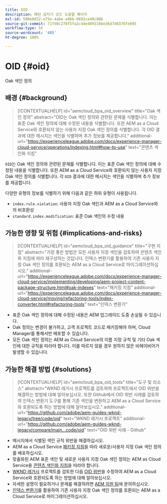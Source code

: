 ```yaml
---
title: OID
description: 패턴 감지기 코드 도움말 페이지
exl-id: 500e0d32-e75e-4abe-a96b-0692ce40c086
source-git-commit: 71fd8c278f5fa2c44e489316be36d7d0376fe695
workflow-type: ht
source-wordcount: '485'
ht-degree: 100%

---
```


# OID {#oid}

Oak 색인 정의

## 배경 {#background}

>[!CONTEXTUALHELP]
>id="aemcloud_bpa_oid_overview"
>title="Oak 색인 정의"
>abstract="OID는 Oak 색인 정의와 관련된 문제를 식별합니다. 이는 표준 Oak 색인 정의에 대해 수정된 내용을 식별합니다. 또한 AEM as a Cloud Service와 호환되지 않는 사용자 지정 Oak 색인 정의를 식별합니다. 각 OID 결과에 대한 메시지는 색인을 식별하며 추가 정보를 제공합니다."
>additional-url="https://experienceleague.adobe.com/docs/experience-manager-cloud-service/operations/indexing.html#how-to-use" text="콘텐츠 색인화 지침"

`OID`는 Oak 색인 정의와 관련된 문제를 식별합니다. 이는 표준 Oak 색인 정의에 대해 수정된 내용을 식별합니다. 또한 AEM as a Cloud Service와 호환되지 않는 사용자 지정 Oak 색인 정의를 식별합니다. 각 `OID` 결과에 대한 메시지는 색인을 식별하며 추가 정보를 제공합니다.

다양한 유형의 정보를 식별하기 위해 다음과 같은 하위 유형이 사용됩니다.

* `index.rule.violation`: 사용자 지정 Oak 색인과 AEM as a Cloud Service와의 비호환성
* `standard.index.modification`: 표준 Oak 색인의 수정 내용

## 가능한 영향 및 위험 {#implications-and-risks}

>[!CONTEXTUALHELP]
>id="aemcloud_bpa_oid_guidance"
>title="구현 지침"
>abstract="가장 좋은 방법은 모든 사용자 지정 색인을 검토하여 콘텐츠 색인화 지침에 따라 재구성하는 것입니다. 인덱스 변환기를 활용하여 기존 사용자 지정 Oak 색인 정의를 호환되는 AEM as a Cloud Service로 마이그레이션하십시오."
>additional-url="https://experienceleague.adobe.com/docs/experience-manager-cloud-service/implementing/developing/aem-project-content-package-structure.html#oak-indexes" text="패키징 지침"
>additional-url="https://experienceleague.adobe.com/docs/experience-manager-cloud-service/moving/refactoring-tools/index-converter.html#refactoring-tools" text="인덱스 변환기"

* 표준 Oak 색인 정의에 대해 수정된 내용은 AEM 업그레이드 도중 손실될 수 있습니다.
* Oak 정의는 변경이 불가하고, 고객 프로젝트 코드로 패키징해야 하며, Cloud Manager를 통해서만 배포할 수 있습니다.
* 모든 Oak 색인 정의는 AEM as Cloud Service의 이름 지정 규칙 및 기타 Oak 색인에 대한 규칙을 따라야 합니다. 이를 따르지 않을 경우 원하지 않은 비헤이비어가 발생할 수 있습니다.

## 가능한 해결 방법 {#solutions}

>[!CONTEXTUALHELP]
>id="aemcloud_bpa_oid_tools"
>title="도구 및 리소스"
>abstract="WKND 레거시 프로젝트를 검토하여 프로젝트에서 OID 위반을 해결하는 방법에 대해 알아보십시오. 또한 Github에서 OID 위반 사례를 검토하여 인덱스 변환기 도구를 통해 기존 색인을 변환하고 AEM as a Cloud Service와 호환되도록 하는 방법에 대해 알아보십시오."
>additional-url="https://github.com/adobe/aem-guides-wknd-legacy/tree/code/oid" text="WKND 레거시 프로젝트"
>additional-url="https://github.com/adobe/aem-guides-wknd-legacy/compare/main...code/oid" text="OID 위반 사례 - Github"

* 메시지에서 식별된 색인 규칙 위반을 해결하십시오.
* AEM as a Cloud Service [패키징 지침](https://experienceleague.adobe.com/docs/experience-manager-cloud-service/implementing/developing/aem-project-content-package-structure.html)을 따라 새로운/사용자 지정 Oak 색인 정의를 배포하십시오.
* 맞춤화된 AEM 표준 색인 및 새로운 사용자 지정 Oak 색인 정의는 AEM as Cloud Service용 [콘텐츠 색인화 지침](https://experienceleague.adobe.com/docs/experience-manager-cloud-service/operations/indexing.html#preparing-the-new-index-definition)을 따라야 합니다.
* [WKND 레거시](https://github.com/adobe/aem-guides-wknd-legacy/tree/code/oid) 프로젝트를 검토한 다음 [OID 위반](https://github.com/adobe/aem-guides-wknd-legacy/compare/main...code/oid)을 수정하여 AEM as a Cloud Service와 호환되도록 하는 방법에 대해 알아보십시오.
* 자세한 설명이 필요하거나 문제를 해결하려면 [AEM 지원 팀](https://helpx.adobe.com/kr/enterprise/using/support-for-experience-cloud.html)에 문의하십시오.
* [인덱스 변환기](https://experienceleague.adobe.com/docs/experience-manager-cloud-service/moving/refactoring-tools/index-converter.html#refactoring-tools)를 활용하여 기존 사용자 지정 Oak 색인 정의를 호환되는 AEM as a Cloud Service로 마이그레이션하십시오.
